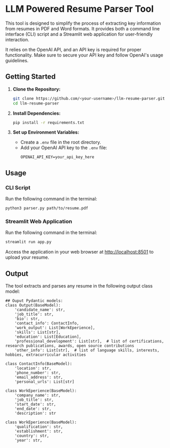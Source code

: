 # LLM Powered Resume Parser Tool

This tool is designed to simplify the process of extracting key information from resumes in PDF and Word formats. It provides both a command line interface (CLI) script and a Streamlit web application for user-friendly interaction.

It relies on the OpenAI API, and an API key is required for proper functionality. Make sure to secure your API key and follow OpenAI's usage guidelines.

## Getting Started

1. **Clone the Repository:**
   ```bash
   git clone https://github.com/<your-username>/llm-resume-parser.git
   cd llm-resume-parser
   ```

2. **Install Dependencies:**
   ```bash
   pip install -r requirements.txt
   ```

3. **Set up Environment Variables:**
   - Create a `.env` file in the root directory.
   - Add your OpenAI API key to the `.env` file:
     ```dotenv
     OPENAI_API_KEY=your_api_key_here
     ```

## Usage

### CLI Script

Run the following command in the terminal:

```bash
python3 parser.py path/to/resume.pdf
```

### Streamlit Web Application

Run the following command in the terminal:

```bash
streamlit run app.py
```

Access the application in your web browser at [http://localhost:8501](http://localhost:8501) to upload your resume.

## Output

The tool extracts and parses any resume in the following output class model:

```
## Ouput Pydantic models:
class Output(BaseModel):
    'candidate_name': str,
    'job_title': str,
    'bio': str,
    'contact_info': ContactInfo,
    'work_output': List[WorkEperience],
    'skills': List[str],
    'education': List[Education],
    'professional_development': List[str],  # list of certifications, research publications, awards, open source contributions
    'other_info': List[str],  # list of language skills, interests, hobbies, extracurricular activities

class ContactInfo(BaseModel):
    'location': str,
    'phone_number': str,
    'email_address': str,
    'personal_urls': List[str]

class WorkEperience(BaseModel):
    'company_name': str,
    'job_title': str,
    'start_date': str,
    'end_date': str,
    'description': str

class WorkEperience(BaseModel):
    'qualification': str,
    'establishment': str,
    'country': str,
    'year': str,
```
